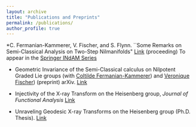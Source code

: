 ```yaml
---
layout: archive
title: "Publications and Preprints"
permalink: /publications/
author_profile: true
---
```

*C. Fermanian-Kammerer, V. Fischer, and S. Flynn.  ``Some Remarks on Semi-Classical Analysis on Two-Step Nilmanifolds" [Link](https://arxiv.org/abs/2211.14273)  (proceeding) To appear in the [Springer INdAM Series](https://www.springer.com/series/10283) 

* Geometric Invariance of the Semi-Classical calculus on Nilpotent Graded Lie groups (with [Coltilde Fermanian-Kammerer](https://perso.math.u-pem.fr/fermanian.clotilde/)) and [Veronique Fischer](https://people.bath.ac.uk/vcmf20/)) (preprint) arXiv. [Link](https://arxiv.org/abs/2112.11509)<br/>

* Injectivity of the X-ray Transform on the Heisenberg group, <i>Journal of Functional Analysis</i> [Link](https://doi.org/10.1016/j.jfa.2020.108886) <br/>

* Unraveling Geodesic X-ray Transforms on the Heisenberg group (Ph.D. Thesis). [Link](https://escholarship.org/uc/item/2661t4n7)<br/>

<!--
{% if author.googlescholar %}
  You can also find my articles on <u><a href="{{author.googlescholar}}">my Google Scholar profile</a>.</u>
{% endif %}

{% include base_path %}

{% for post in site.publications reversed %}
  {% include archive-single.html %}
{% endfor %}
-->
